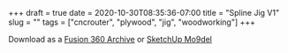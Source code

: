 +++ 
draft = true
date = 2020-10-30T08:35:36-07:00
title = "Spline Jig V1"
slug = ""
tags = ["cncrouter", "plywood", "jig", "woodworking"]
+++

Download as a [Fusion 360 Archive](/models/SplineJigV1.f3d) or [SketchUp Mo9del](/models/SplineJigV1.skp) 